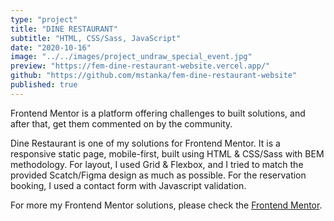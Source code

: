 ```yaml
---
type: "project"
title: "DINE RESTAURANT"
subtitle: "HTML, CSS/Sass, JavaScript"
date: "2020-10-16"
image: "../../images/project_undraw_special_event.jpg"
preview: "https://fem-dine-restaurant-website.vercel.app/"
github: "https://github.com/mstanka/fem-dine-restaurant-website"
published: true
---
```


Frontend Mentor is a platform offering challenges to built solutions, and after that, get them commented on by the community.

Dine Restaurant is one of my solutions for Frontend Mentor. It is a responsive static page, mobile-first, built using HTML & CSS/Sass with BEM methodology. For layout, I used Grid & Flexbox, and I tried to match the provided  Scatch/Figma design as much as possible. For the reservation booking, I used a contact form with Javascript validation.

For more my Frontend Mentor solutions, please check the [Frontend Mentor](https://www.frontendmentor.io/profile/mstanka).
